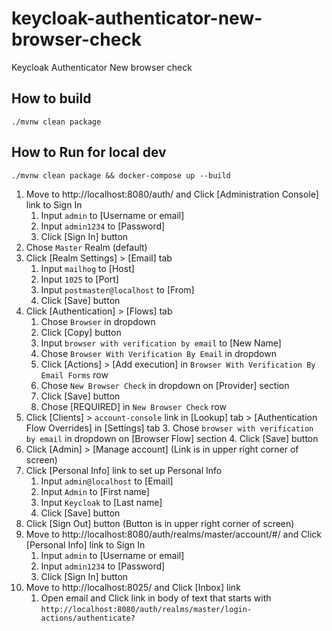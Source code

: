# keycloak-authenticator-new-browser-check
Keycloak Authenticator New browser check

## How to build
```
./mvnw clean package
```

## How to Run for local dev
```
./mvnw clean package && docker-compose up --build
```

1. Move to http://localhost:8080/auth/ and Click [Administration Console] link to Sign In
    1. Input `admin` to [Username or email]
    2. Input `admin1234` to [Password]
    3. Click [Sign In] button
2. Chose `Master` Realm (default)
3. Click [Realm Settings] > [Email] tab
    1. Input `mailhog` to [Host]
    2. Input `1025` to [Port]
    3. Input `postmaster@localhost` to [From]
    4. Click [Save] button
4. Click [Authentication] > [Flows] tab
    1. Chose `Browser` in dropdown
    2. Click [Copy] button
    3. Input `browser with verification by email` to [New Name]
    4. Chose `Browser With Verification By Email` in dropdown
    5. Click [Actions] > [Add execution] in `Browser With Verification By Email Forms` row
    6. Chose `New Browser Check` in dropdown on  [Provider] section
    7. Click [Save] button
    8. Chose [REQUIRED] in `New Browser Check` row
5. Click [Clients] > `account-console` link in [Lookup] tab > [Authentication Flow Overrides] in [Settings] tab
    3. Chose `browser with verification by email` in dropdown on [Browser Flow] section
    4. Click [Save] button
6. Click [Admin] > [Manage account] (Link is in upper right corner of screen)
7. Click [Personal Info] link to set up Personal Info
    1. Input `admin@localhost` to [Email]
    2. Input `Admin` to [First name]
    3. Input `Keycloak` to [Last name]
    4. Click [Save] button
8. Click [Sign Out] button (Button is in upper right corner of screen)
9. Move to http://localhost:8080/auth/realms/master/account/#/ and Click [Personal Info] link to Sign In
    1. Input `admin` to [Username or email]
    2. Input `admin1234` to [Password]
    3. Click [Sign In] button
11. Move to http://localhost:8025/ and Click [Inbox] link
    1. Open email and Click link in body of text that starts with `http://localhost:8080/auth/realms/master/login-actions/authenticate?`

